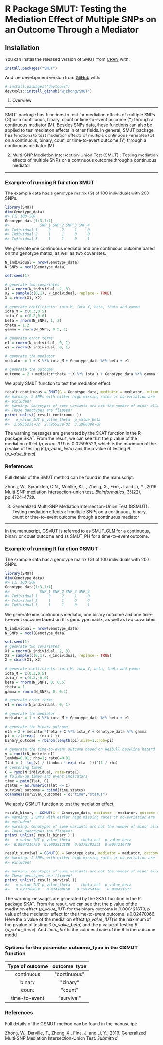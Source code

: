 
<!-- README.md is generated from README.Rmd. Please edit that file -->
R Package SMUT: Testing the Mediation Effect of Multiple SNPs on an Outcome Through a Mediator
==============================================================================================

<!-- badges: start -->
<!-- badges: end -->
Installation
------------

You can install the released version of SMUT from [CRAN](https://CRAN.R-project.org) with:

``` r
install.packages("SMUT")
```

And the development version from [GitHub](https://github.com/) with:

``` r
# install.packages("devtools")
devtools::install_github("wjzhong/SMUT")
```

1. Overview
-----------

SMUT package has functions to test for mediation effects of multiple SNPs (G) on a continuous, binary, count or time-to-event outcome (Y) through a continuous mediator (M). Besides SNPs data, these functions can also be applied to test mediation effects in other fields. In general, SMUT package has functions to test mediation effects of multiple continuous variables (G) on a continuous, binary, count or time-to-event outcome (Y) through a continuous mediator (M).

2. Multi-SNP Mediation Intersection-Union Test (SMUT) : Testing mediation effects of multiple SNPs on a continuous outcome through a continuous mediator
--------------------------------------------------------------------------------------------------------------------------------------------------------

### Example of running R function SMUT

The example data has a genotype matrix (G) of 100 individuals with 200 SNPs.

``` r
library(SMUT)
dim(Genotype_data)
#> [1] 100 200
Genotype_data[1:3,1:4]
#>              SNP_1 SNP_2 SNP_3 SNP_4
#> Individual_1     0     2     1     0
#> Individual_2     1     1     0     0
#> Individual_3     1     1     0     1
```

We generate one continuous mediator and one continuous outcome based on this genotype matrix, as well as two covariates.

``` r
N_individual = nrow(Genotype_data)
N_SNPs = ncol(Genotype_data)

set.seed(1)

# generate two covariates 
X1 = rnorm(N_individual, 2, 3)
X2 = sample(c(0,1), N_individual, replace = TRUE) 
X = cbind(X1, X2)

# generate coefficients: iota_M, iota_Y, beta, theta and gamma
iota_M = c(0.3,0.5)
iota_Y = c(0.2,0.6)
beta = rnorm(N_SNPs, 1, 2)
theta = 1.2
gamma = rnorm(N_SNPs, 0.5, 2)

# generate error terms
e1 = rnorm(N_individual, 0, 1)
e2 = rnorm(N_individual, 0, 1)

# generate the mediator
mediator = 1 + X %*% iota_M + Genotype_data %*% beta + e1

# generate the outcome
outcome = 2 + mediator*theta + X %*% iota_Y + Genotype_data %*% gamma + e2
```

We apply SMUT function to test the mediation effect.

``` r
result_continuous = SMUT(G = Genotype_data, mediator = mediator, outcome = outcome, covariates = X)
#> Warning: 2 SNPs with either high missing rates or no-variation are
#> excluded!
#> Warning: Genotypes of some variants are not the number of minor alleles!
#> These genotypes are flipped!
print( unlist( result_continuous ))
#>   p_value_IUT p_value_theta  p_value_beta 
#>  2.595523e-02  2.595523e-02  3.286609e-08
```

The warning messages are generated by the SKAT function in the R package SKAT. From the result, we can see that the p value of the mediation effect (*p\_value\_IUT*) is 0.02595523, which is the maximum of the p value of testing *β* (*p\_value\_beta*) and the p value of testing *θ* (*p\_value\_theta*).

### References

Full details of the SMUT method can be found in the manuscript:

Zhong, W., Spracklen, C.N., Mohlke, K.L., Zheng, X., Fine, J. and Li, Y., 2019. Multi-SNP mediation intersection-union test. *Bioinformatics*, 35(22), pp.4724-4729.

3. Generalized Multi-SNP Mediation Intersection-Union Test (GSMUT) : Testing mediation effects of multiple SNPs on a continuous, binary, count or time-to-event outcome through a continuous mediator
-----------------------------------------------------------------------------------------------------------------------------------------------------------------------------------------------------

In the manuscript, GSMUT is referred to as SMUT\_GLM for a continuous, binary or count outcome and as SMUT\_PH for a time-to-event outcome.

### Example of running R function GSMUT

The example data has a genotype matrix (G) of 100 individuals with 200 SNPs.

``` r
library(SMUT)
dim(Genotype_data)
#> [1] 100 200
Genotype_data[1:3,1:4]
#>              SNP_1 SNP_2 SNP_3 SNP_4
#> Individual_1     0     2     1     0
#> Individual_2     1     1     0     0
#> Individual_3     1     1     0     1
```

We generate one continuous mediator, one binary outcome and one time-to-event outcome based on this genotype matrix, as well as two covariates.

``` r
N_individual = nrow(Genotype_data)
N_SNPs = ncol(Genotype_data)

set.seed(1)
# generate two covariates 
X1 = rnorm(N_individual, 2, 3)
X2 = sample(c(0,1), N_individual, replace = TRUE) 
X = cbind(X1, X2)

# generate coefficients: iota_M, iota_Y, beta, theta and gamma
iota_M = c(0.3,0.5)
iota_Y = c(0.2,-0.6)
beta = rnorm(N_SNPs, 0, 0.5)
theta = 1
gamma = rnorm(N_SNPs, 0, 0.3)

# generate error terms
e1 = rnorm(N_individual, 0, 1)

# generate the mediator
mediator = 1 + X %*% iota_M + Genotype_data %*% beta + e1

# generate the binary outcome 
eta = 2 + mediator*theta + X %*% iota_Y + Genotype_data %*% gamma
pi = 1/(1+exp( -(eta ) ))
binary_outcome = rbinom(length(pi),size=1,prob=pi) 

# generate the time-to-event outcome based on Weibull baseline hazard
v = runif(N_individual)
lambda=0.01; rho=1; rateC=0.01
Tlat = (- log(v) / (lambda * exp( eta  )))^(1 / rho)
# censoring times
C = rexp(N_individual, rate=rateC)
# follow-up times and event indicators
time = pmin(Tlat, C)
status = as.numeric(Tlat <= C)
survival_outcome = cbind(time,status)      
colnames(survival_outcome) = c("time","status")
```

We apply GSMUT function to test the mediation effect.

``` r
result_binary = GSMUT(G = Genotype_data, mediator = mediator, outcome = binary_outcome, covariates = X, outcome_type = "binary")
#> Warning: 2 SNPs with either high missing rates or no-variation are
#> excluded!
#> Warning: Genotypes of some variants are not the number of minor alleles!
#> These genotypes are flipped!
print( unlist( result_binary ) )
#>   p_value_IUT p_value_theta     theta_hat  p_value_beta 
#>  0.0004216730  0.0002812888  0.8378383351  0.0004216730

result_survival = GSMUT(G = Genotype_data, mediator = mediator, outcome = survival_outcome, covariates = X, outcome_type = "survival")
#> Warning: 2 SNPs with either high missing rates or no-variation are
#> excluded!

#> Warning: Genotypes of some variants are not the number of minor alleles!
#> These genotypes are flipped!
print( unlist( result_survival ))
#>   p_value_IUT p_value_theta     theta_hat  p_value_beta 
#>   0.024700658   0.024700658   0.159754100   0.000421673
```

The warning messages are generated by the SKAT function in the R package SKAT. From the result, we can see that the p value of the mediation effect (*p\_value\_IUT*) for the binary outcome is 0.000421673; p value of the mediation effect for the time-to-event outcome is 0.02470066. Here the p value of the mediation effect (*p\_value\_IUT*) is the maximum of the p value of testing *β* (*p\_value\_beta*) and the p value of testing *θ* (*p\_value\_theta*). And *theta\_hat* is the point estimate of the *θ* in the outcome model.

### Options for the parameter outcome\_type in the GSMUT function

| Type of outcome | outcome\_type |
|:---------------:|:-------------:|
|    continuous   |  "continuous" |
|      binary     |    "binary"   |
|      count      |    "count"    |
|  time-to-event  |   "survival"  |

### References

Full details of the GSMUT method can be found in the manuscript:

Zhong, W., Darville, T., Zheng, X., Fine, J. and Li, Y., 2019. Generalized Multi-SNP Mediation Intersection-Union Test. *Submitted*
